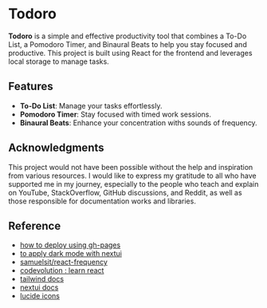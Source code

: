 # Todoro

**Todoro** is a simple and effective productivity tool that combines a To-Do List, a Pomodoro Timer, and Binaural Beats to help you stay focused and productive. This project is built using React for the frontend and leverages local storage to manage tasks.

## Features

- **To-Do List**: Manage your tasks effortlessly.
- **Pomodoro Timer**: Stay focused with timed work sessions.
- **Binaural Beats**: Enhance your concentration withs sounds of frequency.

## Acknowledgments

This project would not have been possible without the help and inspiration from various resources. I would like to express my gratitude to all who have supported me in my journey, especially to the people who teach and explain on YouTube, StackOverflow, GitHub discussions, and Reddit, as well as those responsible for documentation works and libraries.

## Reference

- [how to deploy using gh-pages](https://medium.com/@aishwaryaparab1/deploying-vite-deploying-vite-app-to-github-pages-166fff40ffd3)
- [to apply dark mode with nextui](https://github.com/nextui-org/nextui/issues/1769#issuecomment-2036092086)
- [samuelsit/react-frequency](https://github.com/samuelsit/react-frequency)
- [codevolution : learn react](https://www.youtube.com/@Codevolution)
- [tailwind docs](https://tailwindcss.com/docs/installation)
- [nextui docs](https://nextui.org/docs/guide/introduction)
- [lucide icons](https://lucide.dev/icons/)
